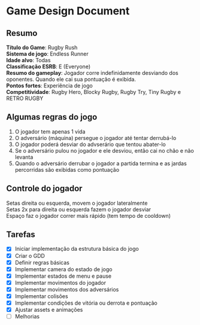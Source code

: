 # Game Design Document

## Resumo
**Título do Game**: Rugby Rush\
**Sistema de jogo**: Endless Runner\
**Idade alvo**: Todas\
**Classificação ESRB**: E (Everyone)\
**Resumo do gameplay**: Jogador corre indefinidamente desviando dos oponentes. Quando ele cai sua pontuação é exibida.\
**Pontos fortes**: Experiência de jogo\
**Competitividade**: Rugby Hero, Blocky Rugby, Rugby Try, Tiny Rugby e RETRO RUGBY

## Algumas regras do jogo
1. O jogador tem apenas 1 vida
2. O adversário (máquina) persegue o jogador até tentar derrubá-lo
3. O jogador poderá desviar do advserário que tentou abater-lo
4. Se o adversário pulou no jogador e ele desviou, então cai no chão e não levanta
5. Quando o adversário derrubar o jogador a partida termina e as jardas percorridas são exibidas como pontuação

## Controle do jogador
Setas direita ou esquerda, movem o jogador lateralmente \
Setas 2x para direita ou esquerda fazem o jogador desviar \
Espaço faz o jogador correr mais rápido (tem tempo de cooldown)

## Tarefas 
- [x] Iniciar implementação da estrutura básica do jogo
- [x] Criar o GDD
- [x] Definir regras básicas
- [x] Implementar camera do estado de jogo
- [x] Implementar estados de menu e pause
- [x] Implementar movimentos do jogador
- [x] Implementar movimentos dos adversários
- [x] Implementar colisões
- [x] Implementar condições de vitória ou derrota e pontuação
- [x] Ajustar assets e animações
- [ ] Melhorias
